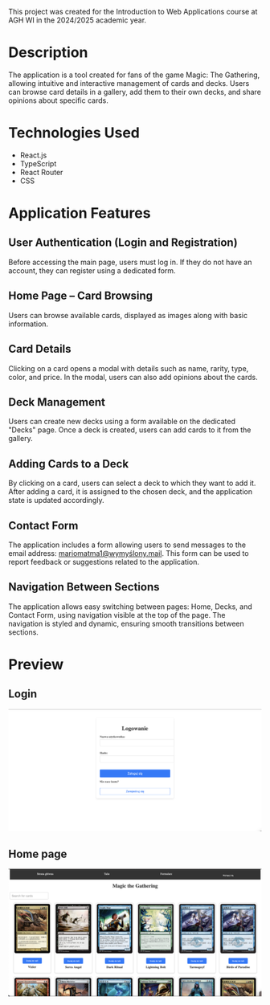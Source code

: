 This project was created for the Introduction to Web Applications course at AGH WI in the 2024/2025 academic year.

# Description

The application is a tool created for fans of the game Magic: The Gathering, allowing intuitive and interactive management of cards and decks. Users can browse card details in a gallery, add them to their own decks, and share opinions about specific cards.

# Technologies Used

+ React.js
+ TypeScript
+ React Router
+ CSS

# Application Features


## User Authentication (Login and Registration)
Before accessing the main page, users must log in.
If they do not have an account, they can register using a dedicated form.

## Home Page – Card Browsing
Users can browse available cards, displayed as images along with basic information.

## Card Details
Clicking on a card opens a modal with details such as name, rarity, type, color, and price.
In the modal, users can also add opinions about the cards.

## Deck Management
Users can create new decks using a form available on the dedicated "Decks" page.
Once a deck is created, users can add cards to it from the gallery.

## Adding Cards to a Deck
By clicking on a card, users can select a deck to which they want to add it.
After adding a card, it is assigned to the chosen deck, and the application state is updated accordingly.

## Contact Form
The application includes a form allowing users to send messages to the email address: mariomatma1@wymyślony.mail.
This form can be used to report feedback or suggestions related to the application.

## Navigation Between Sections
The application allows easy switching between pages: Home, Decks, and Contact Form, using navigation visible at the top of the page.
The navigation is styled and dynamic, ensuring smooth transitions between sections.

# Preview

## Login
![Login](login.png)


## Home page
![Home](home.png)
